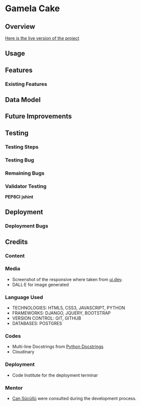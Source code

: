 # Gamela Cake

## Overview

[Here is the live version of the project]()

## Usage

## Features

### Existing Features

## Data Model

## Future Improvements

## Testing

### Testing Steps

### Testing Bug

### Remaining Bugs

### Validator Testing
**PEP8CI**
**jshint**

## Deployment

### Deployment Bugs

## Credits

### Content

### Media
- Screenshot of the responsive where taken from [ui.dev]().
- DALL·E for image generated

### Language Used
- TECHNOLOGIES: HTML5, CSS3, JAVASCRIPT, PYTHON
- FRAMEWORKS: DJANGO, JQUERY, BOOTSTRAP
- VERSION CONTROL: GIT, GITHUB
- DATABASES: POSTGRES

### Codes
- Multi-line Docstrings from [Python Docstrings](https://www.geeksforgeeks.org/python-docstrings/)
- Cloudinary

### Deployment
- Code Institute for the deployment terminar

### Mentor
- [Can Sücüllü](https://github.com/cansucullu) were consulted during the development process.